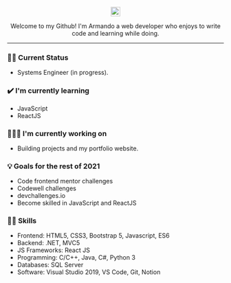 <p align='center'>
<a href="https://www.linkedin.com/in/armandonery34/">
  <img align="center" alt="Linkedin" width="22px" src="https://cdn.jsdelivr.net/npm/simple-icons@v3/icons/linkedin.svg" />
</a>
</p>

<p align="center">Welcome to my Github! I'm Armando a web developer who enjoys to write code and learning while doing.</p>
<hr>

### 🙎‍♂️ Current Status
- Systems Engineer (in progress).

### ✔️ I'm currently learning
- JavaScript
- ReactJS 

### 👨🏽‍💻 I'm currently working on
- Building projects and my portfolio website. 

### 💡 Goals for the rest of 2021
- Code frontend mentor challenges
- Codewell challenges
- devchallenges.io
- Become skilled in JavaScript and ReactJS

### 🧙‍♂️ Skills
- Frontend: HTML5, CSS3, Bootstrap 5, Javascript, ES6
- Backend: .NET, MVC5
- JS Frameworks: React JS
- Programming: C/C++, Java, C#, Python 3
- Databases: SQL Server
- Software: Visual Studio 2019, VS Code, Git, Notion
